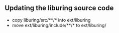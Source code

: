 ## Updating the liburing source code

- copy liburing/src/**/* into ext/liburing
- move ext/liburing/include/**/* to ext/liburing/
